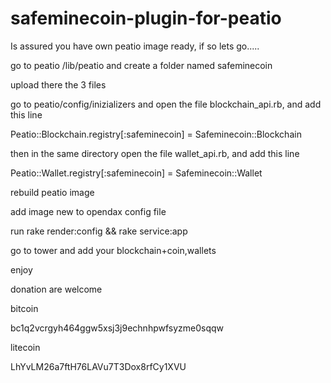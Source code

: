 # safeminecoin-plugin-for-peatio

Is assured you have own peatio image ready, if so lets go.....

go to peatio /lib/peatio and create a folder named safeminecoin

upload there the 3 files

go to peatio/config/inizializers and open the file blockchain_api.rb, and add this line

Peatio::Blockchain.registry[:safeminecoin] = Safeminecoin::Blockchain

then in the same directory open the file wallet_api.rb, and add this line

Peatio::Wallet.registry[:safeminecoin] = Safeminecoin::Wallet

rebuild peatio image

add image new to opendax config file

run    rake render:config && rake service:app

go to tower and add your blockchain+coin,wallets

enjoy

donation are welcome

bitcoin

bc1q2vcrgyh464ggw5xsj3j9echnhpwfsyzme0sqqw

litecoin

LhYvLM26a7ftH76LAVu7T3Dox8rfCy1XVU


